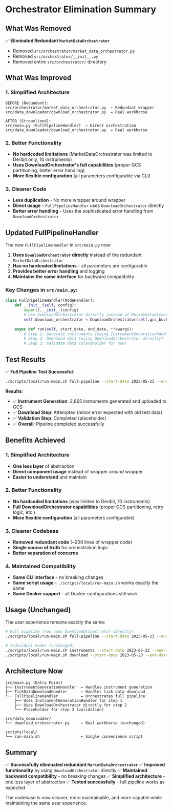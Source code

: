 # Orchestrator Elimination Summary

## What Was Removed

✅ **Eliminated Redundant `MarketDataOrchestrator`**
- Removed `src/orchestrator/market_data_orchestrator.py`
- Removed `src/orchestrator/__init__.py`
- Removed entire `src/orchestrator/` directory

## What Was Improved

### 1. **Simplified Architecture**
```
BEFORE (Redundant):
src/orchestrator/market_data_orchestrator.py  ← Redundant wrapper
src/data_downloader/download_orchestrator.py  ← Real workhorse

AFTER (Streamlined):
src/main.py (FullPipelineHandler)  ← Direct orchestration
src/data_downloader/download_orchestrator.py  ← Real workhorse
```

### 2. **Better Functionality**
- **No hardcoded limitations** (MarketDataOrchestrator was limited to Deribit only, 10 instruments)
- **Uses DownloadOrchestrator's full capabilities** (proper GCS partitioning, better error handling)
- **More flexible configuration** (all parameters configurable via CLI)

### 3. **Cleaner Code**
- **Less duplication** - No more wrapper around wrapper
- **Direct usage** - `FullPipelineHandler` uses `DownloadOrchestrator` directly
- **Better error handling** - Uses the sophisticated error handling from `DownloadOrchestrator`

## Updated FullPipelineHandler

The new `FullPipelineHandler` in `src/main.py` now:

1. **Uses `DownloadOrchestrator` directly** instead of the redundant `MarketDataOrchestrator`
2. **Has no hardcoded limitations** - all parameters are configurable
3. **Provides better error handling** and logging
4. **Maintains the same interface** for backward compatibility

### Key Changes in `src/main.py`:

```python
class FullPipelineHandler(ModeHandler):
    def __init__(self, config):
        super().__init__(config)
        # Use DownloadOrchestrator directly instead of MarketDataOrchestrator
        self.download_orchestrator = DownloadOrchestrator(self.gcs_bucket, self.tardis_api_key)
    
    async def run(self, start_date, end_date, **kwargs):
        # Step 1: Generate instruments (using InstrumentGenerationHandler)
        # Step 2: Download data (using DownloadOrchestrator directly)
        # Step 3: Validate data (placeholder for now)
```

## Test Results

✅ **Full Pipeline Test Successful**:
```bash
./scripts/local/run-main.sh full-pipeline --start-date 2023-05-23 --end-date 2023-05-23 --verbose
```

**Results**:
- ✅ **Instrument Generation**: 2,865 instruments generated and uploaded to GCS
- ✅ **Download Step**: Attempted (minor error expected with old test data)
- ✅ **Validation Step**: Completed (placeholder)
- ✅ **Overall**: Pipeline completed successfully

## Benefits Achieved

### 1. **Simplified Architecture**
- **One less layer** of abstraction
- **Direct component usage** instead of wrapper around wrapper
- **Easier to understand** and maintain

### 2. **Better Functionality**
- **No hardcoded limitations** (was limited to Deribit, 10 instruments)
- **Full DownloadOrchestrator capabilities** (proper GCS partitioning, retry logic, etc.)
- **More flexible configuration** (all parameters configurable)

### 3. **Cleaner Codebase**
- **Removed redundant code** (~200 lines of wrapper code)
- **Single source of truth** for orchestration logic
- **Better separation of concerns**

### 4. **Maintained Compatibility**
- **Same CLI interface** - no breaking changes
- **Same script usage** - `./scripts/local/run-main.sh` works exactly the same
- **Same Docker support** - all Docker configurations still work

## Usage (Unchanged)

The user experience remains exactly the same:

```bash
# Full pipeline (now uses DownloadOrchestrator directly)
./scripts/local/run-main.sh full-pipeline --start-date 2023-05-23 --end-date 2023-05-25

# Individual modes (unchanged)
./scripts/local/run-main.sh instruments --start-date 2023-05-23 --end-date 2023-05-25
./scripts/local/run-main.sh download --start-date 2023-05-23 --end-date 2023-05-25
```

## Architecture Now

```
src/main.py (Entry Point)
├── InstrumentGenerationHandler  ← Handles instrument generation
├── TickDataDownloadHandler      ← Handles tick data download
└── FullPipelineHandler          ← Orchestrates full pipeline
    ├── Uses InstrumentGenerationHandler for step 1
    ├── Uses DownloadOrchestrator directly for step 2
    └── Placeholder for step 3 (validation)

src/data_downloader/
└── download_orchestrator.py     ← Real workhorse (unchanged)

scripts/local/
└── run-main.sh                  ← Single convenience script
```

## Summary

✅ **Successfully eliminated redundant `MarketDataOrchestrator`**
✅ **Improved functionality** by using `DownloadOrchestrator` directly
✅ **Maintained backward compatibility** - no breaking changes
✅ **Simplified architecture** - one less layer of abstraction
✅ **Tested successfully** - full pipeline works as expected

The codebase is now cleaner, more maintainable, and more capable while maintaining the same user experience.
